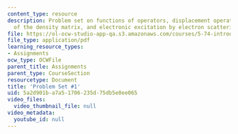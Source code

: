 ```yaml
---
content_type: resource
description: Problem set on functions of operators, displacement operators, time-development
  of the density matrix, and electronic excitation by electron scattering.
file: https://ol-ocw-studio-app-qa.s3.amazonaws.com/courses/5-74-introductory-quantum-mechanics-ii-spring-2009/5a2d901ba7a51706235d75db5e0ee065_MIT5_74s09_pset01.pdf
file_type: application/pdf
learning_resource_types:
- Assignments
ocw_type: OCWFile
parent_title: Assignments
parent_type: CourseSection
resourcetype: Document
title: 'Problem Set #1'
uid: 5a2d901b-a7a5-1706-235d-75db5e0ee065
video_files:
  video_thumbnail_file: null
video_metadata:
  youtube_id: null
---
```

